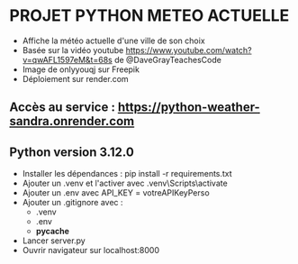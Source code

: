 # PROJET PYTHON METEO ACTUELLE
- Affiche la météo actuelle d'une ville de son choix
- Basée sur la vidéo youtube https://www.youtube.com/watch?v=qwAFL1597eM&t=68s de @DaveGrayTeachesCode
- Image de onlyyouqj sur Freepik
- Déploiement sur render.com

## Accès au service : https://python-weather-sandra.onrender.com

## Python version 3.12.0
- Installer les dépendances : pip install -r requirements.txt
- Ajouter un .venv et l'activer avec .venv\Scripts\activate
- Ajouter un .env avec API_KEY = votreAPIKeyPerso
- Ajouter un .gitignore avec :
   * .venv
   * .env
   * __pycache__
- Lancer server.py
- Ouvrir navigateur sur localhost:8000
